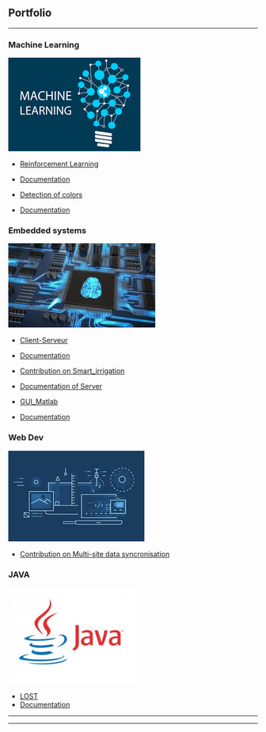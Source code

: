 ## Portfolio

---

### Machine Learning
<img src="images/machine.png?raw=true"/>

- [Reinforcement Learning](https://github.com/Ardouz11/Reinforcement_learning)
- [Documentation](https://github.com/Ardouz11/Reinforcement_learning/wiki)

- [Detection of colors ](https://github.com/Ardouz11/detection_color)
- [Documentation](https://github.com/Ardouz11/detection_color/wiki)



### Embedded systems
<img src="images/embedded.jpeg?raw=true"/>

- [Client-Serveur](https://github.com/Ardouz11/Client-Serveur)
- [Documentation](https://github.com/Ardouz11/Client-Serveur/blob/master/rapport.pdf)

- [Contribution on Smart_irrigation](https://github.com/Ardouz11/Smart_irrigation)
- [Documentation of Server](https://github.com/Ardouz11/Smart_irrigation/blob/master/Projet/Documentation/SmartIrrigation_SPRINGBOOT_Doc.pdf)

- [GUI_Matlab](https://github.com/Ardouz11/GUI_Matlab)
- [Documentation](https://github.com/Ardouz11/GUI_Matlab/blob/master/Rapport.pdf)

### Web Dev
<img src="images/web.jpeg?raw=true"/>

- [Contribution on Multi-site data syncronisation ](https://github.com/oksyassine/YARLOMIA)


### JAVA 
<img src="images/java.jpeg?raw=true"/>

- [LOST](https://github.com/Ardouz11/JAVA_2D_GAME_LOST)
- [Documentation](https://github.com/Ardouz11/JAVA_2D_GAME_LOST/Documentation/Lost.pdf)
---




---

<!-- Remove above link if you don't want to attibute -->
